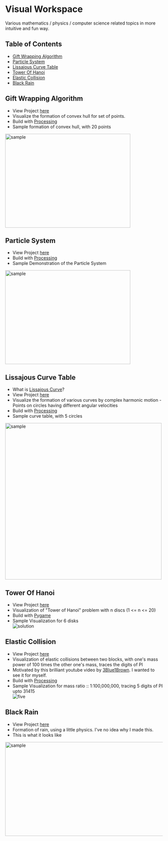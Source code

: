 # Visual Workspace
Various mathematics / physics / computer science related topics in more intuitive and fun way.

## Table of Contents
- [Gift Wrapping Algorithm](#gift-wrapping-algorithm)
- [Particle System](#particle-system)
- [Lissajous Curve Table](#lissajous-curve-table)
- [Tower Of Hanoi](#tower-of-hanoi)
- [Elastic Collision](#elastic-collision)
- [Black Rain](#black-rain)

## Gift Wrapping Algorithm
* View Project [here](https://github.com/jyotirmoy-paul/visual-workspace/tree/master/GiftWrappingAlgorithm)
* Visualize the formation of convex hull for set of points.
* Build with [Processing](https://processing.org/)
* Sample formation of convex hull, with 20 points <br>
<img src="https://github.com/jyotirmoy-paul/visual-workspace/blob/master/GiftWrappingAlgorithm/samples/sample-20-points.gif" alt="sample" width="400" height="300">

## Particle System
* View Project [here](https://github.com/jyotirmoy-paul/visual-workspace/tree/master/SampleParticleSystem)
* Build with [Processing](https://processing.org/)
* Sample Demonstration of the Particle System <br>
<img src="https://github.com/jyotirmoy-paul/visual-workspace/blob/master/SampleParticleSystem/samples/sample.gif" alt="sample" width="400" height="300">

## Lissajous Curve Table
* What is [Lissajous Curve](https://en.wikipedia.org/wiki/Lissajous_curve)?
* View Project [here](https://github.com/jyotirmoy-paul/visual-workspace/tree/master/LissajousCurve)
* Visualize the formation of various curves by complex harmonic motion - Points on circles having different angular velocities
* Build with [Processing](https://processing.org/)
* Sample curve table, with 5 circles <br>
<img src="https://github.com/jyotirmoy-paul/visual-workspace/blob/master/LissajousCurve/sample/lissajous-curve-table.gif" alt="sample" width="500" height="500">

## Tower Of Hanoi
* View Project [here](https://github.com/jyotirmoy-paul/visual-workspace/tree/master/tower-of-hanoi)
* Visualization of "Tower of Hanoi" problem with n discs (1 <= n <= 20)
* Build with [Pygame](https://www.pygame.org/news)
* Sample Visualization for 6 disks <br>
![solution](https://github.com/jyotirmoy-paul/visual-workspace/blob/master/tower-of-hanoi/sample/6disks.gif)


## Elastic Collision
* View Project [here](https://github.com/jyotirmoy-paul/visual-workspace/tree/master/ElasticCollision)
* Visualization of elastic collisions between two blocks, with one's mass power of 100 times the other one's mass, traces the 
digits of PI
* Motivated by this brilliant youtube video by [3Blue1Brown](https://www.youtube.com/watch?v=HEfHFsfGXjs). I wanted to see it for myself.
* Build with [Processing](https://processing.org/)
* Sample Visualization for mass ratio :: 1:100,000,000, tracing 5 digits of PI upto 31415 <br>
![five](https://github.com/jyotirmoy-paul/visual-workspace/blob/master/ElasticCollision/samples/5.gif)


## Black Rain
* View Project [here](https://github.com/jyotirmoy-paul/visual-workspace/tree/master/black_rain)
* Formation of rain, using a little physics. I've no idea why I made this.
* This is what it looks like <br>
<img src="https://github.com/jyotirmoy-paul/visual-workspace/blob/master/black_rain/sample.gif" alt="sample" width="600" height="300">
